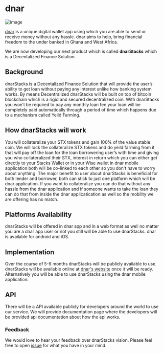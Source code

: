 # dnar

![image](https://firebasestorage.googleapis.com/v0/b/skdev-302ae.appspot.com/o/dnar.png?alt=media&token=d51890e4-8eb8-4ad5-bb7d-20f1101fc154)

[dnar](https://dnar.io) is a unique digital wallet app using which you are able to send or receive money without any hassle. dnar aims to help, bring financial freedom to the under banked in Ghana and West Africa.


We are now developing our next product which is called **dnarStacks** which is a Decentalized Finance Solution.

## Background

dnarStacks is a Decentalized Finance Solution that will provide the user’s ability to get loan without paying any interest unlike how banking system works. By means Decentralized dnarStacks will be built on top of bitcoin blockchain which is a rigid and secured decentralized coin. 
With dnarStacks you won’t be required to pay any monthly loan fee your loan will be completely paid automatically through a period of time which happens due to a mechanism called Yeild Farming.
 
 
## How dnarStacks will work

You will collateralize your STX tokens and gain 100% of the value stable coin. We will lock the collateralize STX tokens and do yeild farming from it that will pay off the loan for the loan borrowering user’s with time and giving you who collateralized their STX, interest in return which you can either get directly to your Stacks Wallet or in your Wise wallet in dnar mobile application both will be co-linked to each other so you don't have to worry about anything. The major benefit to user about dnarStacks is beneficial for both lender and borrower, both can stick to just one platform which will be dnar application. If you want to collateralize you can do that without any hassle from the dnar application and if someone wants to take the loan they can do that from inside the dnar applicatication as well so the mobility we are offering has no match.  

## Platforms Availability

dnarStacks will be offered in dnar app and in a web format as well no matter you are a dnar app user or not you still will be able to use dnarStacks. dnar is available for android and iOS.

## Implementation

Over the course of 5-6 months dnarStacks will be publicly available to use. dnarStacks will be available online at [dnar's website](https://dnar.io) once it will be ready. Alternatively you will be able to use dnarStacks using the dnar mobile application.
## API

There will be a API available publicly for developers around the world to use our service. We will provide documentation page where the developers will be provided api documentation about how the api works.

### Feedback

We would love to hear your feedback over dnarStacks vision. Please feel free to open [issue](https://github.com/dnarStacks/.github/issues) for what you have in your mind.

